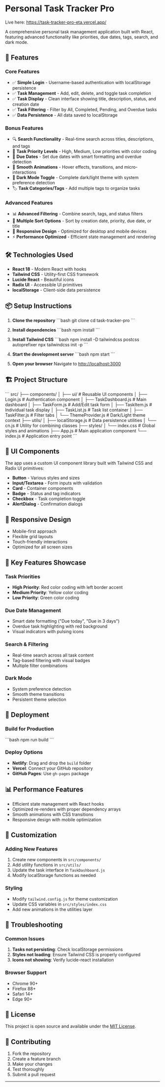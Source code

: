 # Personal Task Tracker Pro
Live here: https://task-tracker-pro-eta.vercel.app/

A comprehensive personal task management application built with React, featuring advanced functionality like priorities, due dates, tags, search, and dark mode.

## 🚀 Features

### Core Features
- ✅ **Simple Login** - Username-based authentication with localStorage persistence
- ✅ **Task Management** - Add, edit, delete, and toggle task completion
- ✅ **Task Display** - Clean interface showing title, description, status, and creation date
- ✅ **Task Filtering** - Filter by All, Completed, Pending, and Overdue tasks
- ✅ **Data Persistence** - All data saved to localStorage

### Bonus Features
- 🔍 **Search Functionality** - Real-time search across titles, descriptions, and tags
- 🎯 **Task Priority Levels** - High, Medium, Low priorities with color coding
- 📅 **Due Dates** - Set due dates with smart formatting and overdue detection
- 🎨 **Smooth Animations** - Hover effects, transitions, and micro-interactions
- 🌙 **Dark Mode Toggle** - Complete dark/light theme with system preference detection
- 🏷️ **Task Categories/Tags** - Add multiple tags to organize tasks

### Advanced Features
- 📊 **Advanced Filtering** - Combine search, tags, and status filters
- 🔄 **Multiple Sort Options** - Sort by creation date, priority, due date, or title
- 📱 **Responsive Design** - Optimized for desktop and mobile devices
- ⚡ **Performance Optimized** - Efficient state management and rendering

## 🛠️ Technologies Used

- **React 18** - Modern React with hooks
- **Tailwind CSS** - Utility-first CSS framework
- **Lucide React** - Beautiful icons
- **Radix UI** - Accessible UI primitives
- **localStorage** - Client-side data persistence

## 📦 Setup Instructions

1. **Clone the repository**
   \`\`\`bash
   git clone <your-repo-url>
   cd task-tracker-pro
   \`\`\`

2. **Install dependencies**
   \`\`\`bash
   npm install
   \`\`\`

3. **Install Tailwind CSS**
   \`\`\`bash
   npm install -D tailwindcss postcss autoprefixer
   npx tailwindcss init -p
   \`\`\`

4. **Start the development server**
   \`\`\`bash
   npm start
   \`\`\`

5. **Open your browser**
   Navigate to [http://localhost:3000](http://localhost:3000)

## 🏗️ Project Structure

\`\`\`
src/
├── components/
│   ├── ui/                 # Reusable UI components
│   ├── Login.js           # Authentication component
│   ├── TaskDashboard.js   # Main dashboard
│   ├── TaskForm.js        # Add/Edit task form
│   ├── TaskItem.js        # Individual task display
│   ├── TaskList.js        # Task list container
│   ├── TaskFilter.js      # Filter tabs
│   └── ThemeProvider.js   # Dark/Light theme context
├── utils/
│   ├── localStorage.js    # Data persistence utilities
│   └── cn.js             # Utility for combining classes
├── styles/
│   └── index.css         # Global styles and animations
├── App.js                # Main application component
└── index.js              # Application entry point
\`\`\`

## 🎨 UI Components

The app uses a custom UI component library built with Tailwind CSS and Radix UI primitives:

- **Button** - Various styles and sizes
- **Input/Textarea** - Form inputs with validation
- **Card** - Container components
- **Badge** - Status and tag indicators
- **Checkbox** - Task completion toggle
- **AlertDialog** - Confirmation dialogs

## 📱 Responsive Design

- Mobile-first approach
- Flexible grid layouts
- Touch-friendly interactions
- Optimized for all screen sizes

## 🌟 Key Features Showcase

### Task Priorities
- **High Priority**: Red color coding with left border accent
- **Medium Priority**: Yellow color coding
- **Low Priority**: Green color coding

### Due Date Management
- Smart date formatting ("Due today", "Due in 3 days")
- Overdue task highlighting with red background
- Visual indicators with pulsing icons

### Search & Filtering
- Real-time search across all task content
- Tag-based filtering with visual badges
- Multiple filter combinations

### Dark Mode
- System preference detection
- Smooth theme transitions
- Persistent theme selection

## 🚀 Deployment

### Build for Production
\`\`\`bash
npm run build
\`\`\`

### Deploy Options
- **Netlify**: Drag and drop the `build` folder
- **Vercel**: Connect your GitHub repository
- **GitHub Pages**: Use `gh-pages` package

## 📊 Performance Features

- Efficient state management with React hooks
- Optimized re-renders with proper dependency arrays
- Smooth animations with CSS transitions
- Responsive design with mobile optimization

## 🔧 Customization

### Adding New Features
1. Create new components in `src/components/`
2. Add utility functions in `src/utils/`
3. Update the task interface in `TaskDashboard.js`
4. Modify localStorage functions as needed

### Styling
- Modify `tailwind.config.js` for theme customization
- Update CSS variables in `src/styles/index.css`
- Add new animations in the utilities layer

## 🐛 Troubleshooting

### Common Issues
1. **Tasks not persisting**: Check localStorage permissions
2. **Styles not loading**: Ensure Tailwind CSS is properly configured
3. **Icons not showing**: Verify lucide-react installation

### Browser Support
- Chrome 90+
- Firefox 88+
- Safari 14+
- Edge 90+

## 📝 License

This project is open source and available under the [MIT License](LICENSE).

## 🤝 Contributing

1. Fork the repository
2. Create a feature branch
3. Make your changes
4. Test thoroughly
5. Submit a pull request

---

